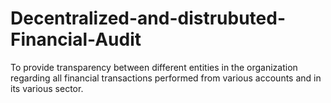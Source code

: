 # Decentralized-and-distrubuted-Financial-Audit
To provide transparency between different entities in the organization regarding all financial transactions performed from various accounts and in its various sector.

